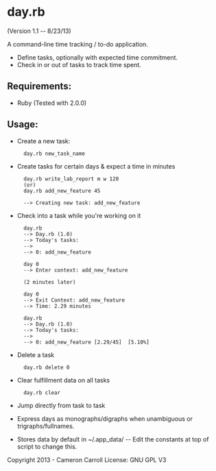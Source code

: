 day.rb
======
(Version 1.1 -- 8/23/13)

A command-line time tracking / to-do application.

* Define tasks, optionally with expected time commitment.
* Check in or out of tasks to track time spent.

Requirements:
-------------
* Ruby (Tested with 2.0.0)

Usage: 
------
* Create a new task:

        day.rb new_task_name
        
* Create tasks for certain days & expect a time in minutes

        day.rb write_lab_report m w 120
        (or)
        day.rb add_new_feature 45
        
        --> Creating new task: add_new_feature

* Check into a task while you're working on it

        day.rb
        --> Day.rb (1.0)
        --> Today's tasks:
        -->
        --> 0: add_new_feature
        
        day 0
        --> Enter context: add_new_feature
        
        (2 minutes later)
        
        day 0
        --> Exit Context: add_new_feature
        --> Time: 2.29 minutes
        
        day.rb
        --> Day.rb (1.0)
        --> Today's tasks:
        -->
        --> 0: add_new_feature [2.29/45]  [5.10%]
        
* Delete a task

        day.rb delete 0
        
* Clear fulfillment data on all tasks

        day.rb clear
* Jump directly from task to task
* Express days as monographs/digraphs when unambiguous or trigraphs/fullnames.
* Stores data by default in ~/.app_data/ -- Edit the constants at top of script to change this.


Copyright 2013 - Cameron Carroll
License: GNU GPL V3